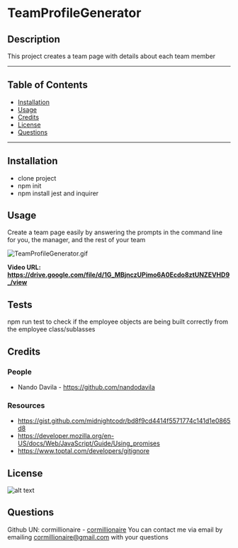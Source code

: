# TeamProfileGenerator
## Description
This project creates a team page with details about each team member

---
## Table of Contents
- [Installation](#installation)
- [Usage](#usage)
- [Credits](#credits)
- [License](#license)
- [Questions](#questions)
---
## Installation
- clone project
- npm init
- npm install jest and inquirer

## Usage
Create a team page easily by answering the prompts in the command line for you, the manager, and the rest of your team

![TeamProfileGenerator.gif](./images/TeamProfileGenerator.gif)

**Video URL: https://drive.google.com/file/d/1G_MBjnczUPimo6A0Ecdo8ztUNZEVHD9_/view**

## Tests
npm run test to check if the employee objects are being built correctly from the employee class/sublasses
## Credits
### People
- Nando Davila - https://github.com/nandodavila

### Resources
- https://gist.github.com/midnightcodr/bd8f9cd4414f5571774c141d1e0865d8
- https://developer.mozilla.org/en-US/docs/Web/JavaScript/Guide/Using_promises
- https://www.toptal.com/developers/gitignore

## License
![alt text](https://img.shields.io/static/v1?label=ISC&message=ISC&color=brightgreen&style=plastic)
## Questions
Github UN: cormillionaire - [cormillionaire](https://github.com/cormillionaire)
You can contact me via email by emailing cormillionaire@gmail.com with your questions
